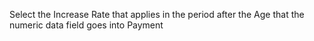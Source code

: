 Select the Increase Rate that applies in the period after the Age that
the numeric data field goes into Payment
